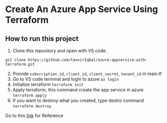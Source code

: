 # Create An Azure App Service Using Terraform

## How to run this project

1. Clone this repository and open with VS code.
```
git clone https://github.com/tanvirIqbal/azure-appservice-with-terraform.git
```

2. Provide ```subscription_id```, ```client_id```, ```client_secret```, ```tenant_id``` in main.tf
3. Go to VS code terminal and login to azure
   ```az login```
4. Initialize terraform
   ```terraform init```
5. Apply terraform, this command create the app service in azure
   ```terraform apply```
6. If you want to destroy what you created, type destro command
   ```terraform destroy```  


Go to this [link](https://registry.terraform.io/providers/hashicorp/azurerm/latest/docs/resources/app_service) for Reference